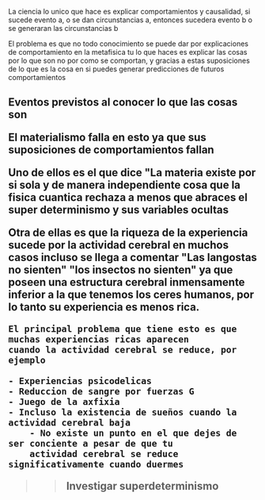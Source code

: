La ciencia lo unico que hace es explicar comportamientos  y causalidad, si sucede evento a, o se
dan circunstancias a, entonces sucedera evento b o se generaran las circunstancias
b

El problema es que no todo conocimiento se puede dar por explicaciones de
comportamiento en la metafisica tu lo que haces es explicar las cosas por lo
que son no por como se comportan, y gracias a estas suposiciones de lo que es 
la cosa en si puedes generar predicciones de futuros comportamientos

<h2> Eventos previstos al conocer lo que las cosas son

El materialismo falla en esto ya que sus suposiciones de comportamientos fallan

Uno de ellos es el que dice "La materia existe por si sola y de manera 
independiente cosa que la fisica cuantica rechaza a menos que abraces el
super determinismo y sus variables ocultas

Otra de ellas es que la riqueza de la experiencia sucede por la actividad cerebral
en muchos casos incluso se llega a comentar "Las langostas no sienten" "los
insectos no sienten" ya que poseen una estructura cerebral inmensamente inferior
a la que tenemos los ceres humanos, por lo tanto su experiencia es menos rica.

	El principal problema que tiene esto es que muchas experiencias ricas aparecen
	cuando la actividad cerebral se reduce, por ejemplo
	
	- Experiencias psicodelicas
	- Reduccion de sangre por fuerzas G
	- Juego de la axfixia
	- Incluso la existencia de sueños cuando la actividad cerebral baja
		- No existe un punto en el que dejes de ser conciente a pesar de que tu
		actividad cerebral se reduce significativamente cuando duermes

>> Investigar superdeterminismo